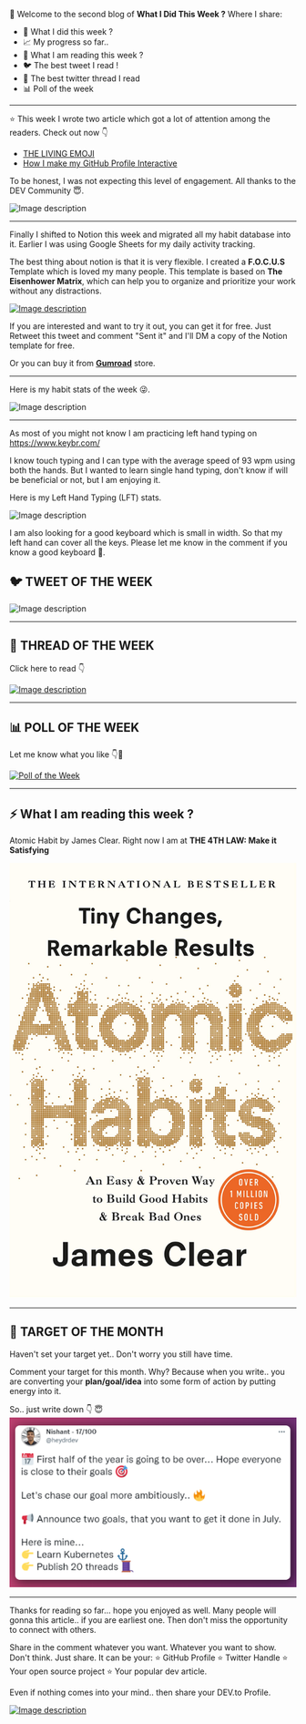 🥳 Welcome to the second blog of **What I Did This Week ?** Where I share:
- 🤔 What I did this week ?
- 📈 My progress so far..
- 📖 What I am reading this week ?
- 🐦 The best tweet I read !
- 🧵 The best twitter thread I read
- 📊 Poll of the week

---
⭐ This week I wrote two article which got a lot of attention among the readers. Check out now 👇
- [THE LIVING EMOJI](https://dev.to/heydrdev/the-living-emoji-42d3)
- [How I make my GitHub Profile Interactive
](https://dev.to/heydrdev/how-i-make-my-github-profile-interactive-1bje)

To be honest, I was not expecting this level of engagement. All thanks to the DEV Community 😇.

![Image description](https://dev-to-uploads.s3.amazonaws.com/uploads/articles/8tcw4meja2uq1m8tzxl4.png)

---

Finally I shifted to Notion this week and migrated all my habit database into it. Earlier I was using Google Sheets for my daily activity tracking.

The best thing about notion is that it is very flexible. I created a **F.O.C.U.S** Template which is loved my many people. This template is based on **The Eisenhower Matrix**, which can help you to organize and prioritize your work without any distractions. 


[![Image description](https://dev-to-uploads.s3.amazonaws.com/uploads/articles/udr1vrxnimrkmbuokd22.gif)](https://heydrdev.gumroad.com/l/focus)

If you are interested and want to try it out, you can  get it for free. Just Retweet this tweet and comment "Sent it" and I'll DM a copy of the Notion template for free.

Or you can buy it from [**Gumroad**](https://heydrdev.gumroad.com) store.

---
Here is my habit stats of the week 😜. 

![Image description](https://dev-to-uploads.s3.amazonaws.com/uploads/articles/e31w82t8z9b2bar9bcdr.png)
 
---
As most of you might not know I am practicing left hand typing on https://www.keybr.com/

I know touch typing and I can type with the average speed of 93 wpm using both the hands. But I wanted to learn single hand typing, don't know if will be beneficial or not, but I am enjoying it.

Here is my Left Hand Typing (LFT) stats.

![Image description](https://dev-to-uploads.s3.amazonaws.com/uploads/articles/hyn4b1oqhwh5xrzsgjcx.png)

I am also looking for a good keyboard which is small in width. So that my left hand can cover all the keys. Please let me know in the comment if you know a good keyboard 🤩.

## 🐦 TWEET OF THE WEEK 

![Image description](https://dev-to-uploads.s3.amazonaws.com/uploads/articles/0a270cvto91on227azad.png)

---

## 🧵 THREAD OF THE WEEK


Click here to read 👇

[![Image description](https://dev-to-uploads.s3.amazonaws.com/uploads/articles/lw5b1qnaallklpxg7zpb.png)](https://twitter.com/heydrdev/status/1532559978636222470)

---

## 📊 POLL OF THE WEEK

Let me know what you like 👇🤪

[![Poll of the Week](https://dev-to-uploads.s3.amazonaws.com/uploads/articles/j93zhjr9hnupdc8dncsj.png)](https://twitter.com/heydrdev/status/1546066015422976000)

---
## ⚡ What I am reading this week ?
Atomic Habit by James Clear. Right now I am at **THE 4TH LAW: Make it Satisfying**

![Atomic Habit](https://raw.githubusercontent.com/heydrdev/what-i-did-this-week/main/1/atomic-habit.jpg)

---

## 🎯 TARGET OF THE MONTH
 
Haven't set your target yet.. Don't worry you still have time. 

Comment your target for this month. Why? Because when you write.. you are converting your **plan/goal/idea** into some form of action by putting energy into it.

So.. just write down 👇 😇
[![What's your goal of this month ?](https://raw.githubusercontent.com/heydrdev/what-i-did-this-week/main/1/target.png)](https://twitter.com/heydrdev/status/1541958140232474625)

---
Thanks for reading so far... hope you enjoyed as well. Many people will gonna this article.. if you are earliest one. Then don't miss the opportunity to connect with others.

Share in the comment whatever you want. Whatever you want to show. Don't think. Just share. It can be your:
⭐ GitHub Profile
⭐ Twitter Handle
⭐ Your open source project
⭐ Your popular dev article.

Even if nothing comes into your mind.. then share your DEV.to Profile. 


[![Image description](https://dev-to-uploads.s3.amazonaws.com/uploads/articles/arso6ga5yb4fm7sh8141.png)](https://twitter.com/heydrdev)
 

